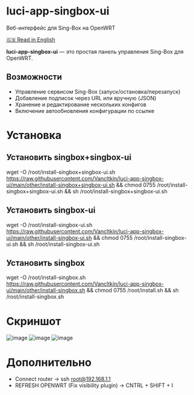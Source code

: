 # luci-app-singbox-ui
Веб-интерфейс для Sing-Box на OpenWRT

[🇬🇧 Read in English](./README.md)

**luci-app-singbox-ui** — это простая панель управления Sing-Box для OpenWRT.

## Возможности
- Управление сервисом Sing-Box (запуск/остановка/перезапуск)
- Добавление подписок через URL или вручную (JSON)
- Хранение и редактирование нескольких конфигов
- Включение автообновления конфигурации по ссылке

# Установка

## Установить singbox+singbox-ui
wget -O /root/install-singbox+singbox-ui.sh https://raw.githubusercontent.com/Vancltkin/luci-app-singbox-ui/main/other/install-singbox+singbox-ui.sh && chmod 0755 /root/install-singbox+singbox-ui.sh && sh /root/install-singbox+singbox-ui.sh

## Установить singbox-ui
wget -O /root/install-singbox-ui.sh https://raw.githubusercontent.com/Vancltkin/luci-app-singbox-ui/main/other/install-singbox-ui.sh && chmod 0755 /root/install-singbox-ui.sh && sh /root/install-singbox-ui.sh

## Установить singbox
wget -O /root/install-singbox.sh https://raw.githubusercontent.com/Vancltkin/luci-app-singbox-ui/main/other/install-singbox.sh && chmod 0755 /root/install.sh && sh /root/install-singbox.sh

# Скриншот

![image](https://github.com/user-attachments/assets/aae527ac-74c7-4359-8807-62fbe6826df0)
![image](https://github.com/user-attachments/assets/64757656-c961-4daa-9fab-0fed6fb32cc3)
![image](https://github.com/user-attachments/assets/74739f36-c734-4787-afb0-1cc70b07bf7d)

# Дополнительно
 - Connect router -> ssh root@192.168.1.1
 - REFRESH OPENWRT (Fix visibility plugin) -> CNTRL + SHIFT + I
